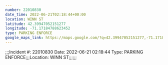 ```yaml
---
number: 22010830
date_time: 2022-06-21T02:18:44+00:00
location: WINN ST
latitude: 42.39947052151277
longitude: -71.17184788623452
type: PARKING ENFORCE
google_maps_link: https://maps.google.com/?q=42.39947052151277,-71.17184788623452
---
```


;;;Incident #: 22010830  Date: 2022-06-21 02:18:44   Type: PARKING ENFORCE;;;Location: WINN ST;;;;;;
